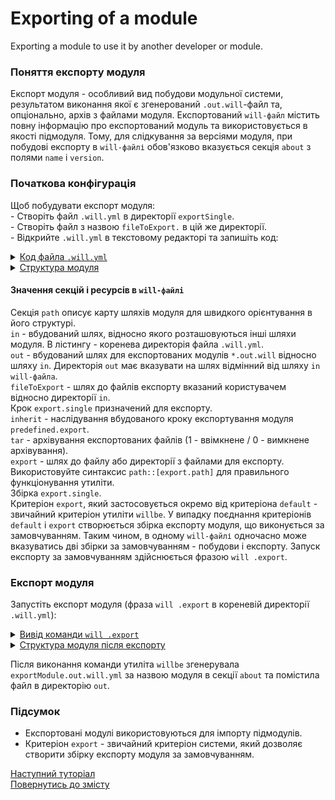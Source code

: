# Exporting of a module

Exporting a module to use it by another developer or module.

### Поняття експорту модуля
Експорт модуля - особливий вид побудови модульної системи, результатом виконання якої є згенерований `.out.will`-файл та, опціонально, архів з файлами модуля. Експортований `will-файл` містить повну інформацію про експортований модуль та використовується в якості підмодуля. Тому, для слідкування за версіями модуля, при побудові експорту в `will-файлі` обов'язково вказується секція `about` з полями `name` i `version`.  

### Початкова конфігурація
Щоб побудувати експорт модуля:  
\- Створіть файл `.will.yml` в директорії `exportSingle`.  
\- Створіть файл з назвою `fileToExport.` в цій же директорії.   
\- Відкрийте `.will.yml` в текстовому редакторі та запишіть код:   

<details>
  <summary><u>Код файла <code>.will.yml</code></u></summary>

```yaml
about :
  name : exportModule
  description : "To export single file"
  version : 0.0.1

path :
  in : '.'
  out : 'out'
  fileToExport : 'fileToExport'

step  :
  export.single :
    inherit : predefined.export
    export : path::fileToExport
    tar : 0

build :
  export.single :
    criterion :
      default : 1
      export : 1
    steps :
      - export.single
```

</details>
<details>
  <summary><u>Структура модуля</u></summary>

```
exportSingle
     ├── fileToExport
     └── .will.yml

```

</details>


#### Значення секцій і ресурсів в `will-файлі`
Секція `path` описує карту шляхів модуля для швидкого орієнтування в його структурі.  
`in` - вбудований шлях, відносно якого розташовуються інші шляхи модуля. В лістингу - коренева директорія файла `.will.yml`.  
`out` - вбудований шлях для експортованих модулів `*.out.will` відносно шляху `in`. Директорія `out` має вказувати на шлях відмінний від шляху `in` `will-файла`.   
`fileToExport` - шлях до файлів експорту вказаний користувачем відносно директорії `in`.  
Крок `export.single` призначений для експорту.  
`inherit` - наслідування вбудованого кроку експортування модуля `predefined.export`.  
`tar` - архівування експортованих файлів (1 - ввімкнене / 0 - вимкнене архівування).  
`export` - шлях до файлу або директорії з файлами для експорту. Використовуйте синтаксис `path::[export.path]` для правильного функціонування утиліти.  
Збірка `export.single`.  
Критеріон `export`, який застосовується окремо від критеріона `default` - звичайний критеріон утиліти `willbe`. У випадку поєднання критеріонів `default` і `export` створюється збірка експорту модуля, що виконується за замовчуванням. Таким чином, в одному `will-файлі` одночасно може вказуватись дві збірки за замовчуванням - побудови і експорту. Запуск експорту за замовчуванням здійснюється фразою `will .export`.  

### Експорт модуля
Запустіть експорт модуля (фраза `will .export` в кореневій директорії `.will.yml`):

<details>
  <summary><u>Вивід команди <code>will .export</code></u></summary>

```
[user@user ~]$ will .export
...
 Exporting export.single
   + Write out will-file /path_to_file/out/exportModule.out.will.yml
   + Exported export.single with 1 files in 0.705s
  Exported export.single in 0.752s
```

</details>
<details>
  <summary><u>Структура модуля після експорту</u></summary>

```
exportSingle
     ├── out
     │    └── exportModule.out.will.yml
     ├── fileToExport
     └── .will.yml

```

</details>


Після виконання команди утиліта `willbe` згенерувала `exportModule.out.will.yml` за назвою модуля в секції `about` та помістила файл в директорію `out`.

### Підсумок
- Експортовані модулі використовуються для імпорту підмодулів.  
- Критеріон `export` - звичайний критеріон системи, який дозволяє створити збірку експорту модуля за замовчуванням.  

[Наступний туторіал](SubmodulesLocal.md)  
[Повернутись до змісту](../README.md#tutorials)
